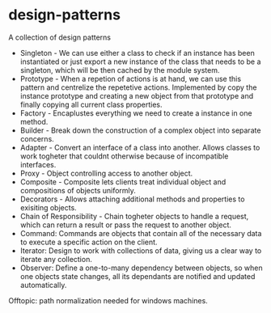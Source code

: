 # design-patterns

A collection of design patterns

- Singleton - We can use either a class to check if an instance has been instantiated or just export a new instance of the class that needs to be a singleton, which will be then cached by the module system.
- Prototype - When a repetion of actions is at hand, we can use this pattern and centrelize the repetetive actions. Implemented by copy the instance prototype and creating a new object from that prototype and finally copying all current class properties.
- Factory - Encaplustes everything we need to create a instance in one method.
- Builder - Break down the construction of a complex object into separate concerns.
- Adapter - Convert an interface of a class into another. Allows classes to work togheter that couldnt otherwise because of incompatible interfaces.
- Proxy - Object controlling access to another object.
- Composite - Composite lets clients treat individual object and compositions of objects uniformly.
- Decorators - Allows attaching additional methods and properties to exisiting objects.
- Chain of Responsibility - Chain togheter objects to handle a request, which can return a result or pass the request to another object.
- Command: Commands are objects that contain all of the necessary data to execute a specific action on the client.
- Iterator: Design to work with collections of data, giving us a clear way to iterate any collection.
- Observer: Define a one-to-many dependency between objects, so when one objects state changes, all its dependants are notified and updated automatically.

Offtopic: path normalization needed for windows machines.
